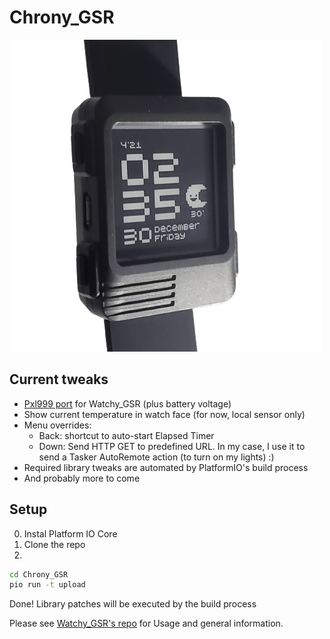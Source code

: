 # Chrony_GSR

![Current Chrony GSR Face](https://github.com/franco-giordano/Chrony_GSR/blob/main/Images/chrony-face.png)

## Current tweaks

- [Pxl999 port](https://github.com/dezign999/pxl999) for Watchy_GSR (plus battery voltage)
- Show current temperature in watch face (for now, local sensor only)
- Menu overrides:
    - Back: shortcut to auto-start Elapsed Timer
    - Down: Send HTTP GET to predefined URL. In my case, I use it to send a Tasker AutoRemote action (to turn on my lights) :)
- Required library tweaks are automated by PlatformIO's build process
- And probably more to come

## Setup

0. Instal Platform IO Core
1. Clone the repo
2. 
```bash
cd Chrony_GSR
pio run -t upload
```

Done! Library patches will be executed by the build process

Please see [Watchy_GSR's repo](https://github.com/GuruSR/Watchy_GSR/blob/main/Usage.md) for Usage and general information.
